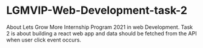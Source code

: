 # LGMVIP-Web-Development-task-2
About Lets Grow More Internship Program 2021 in web Development. Task 2 is about building a react web app and data should be fetched from the API when user click event occurs.
